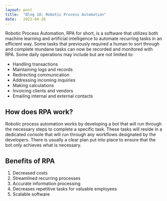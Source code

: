 ```yaml
---
layout: post
title:  "Blog 10: Robotic Process Automation"
date:   2022-04-26
---
```


Robotic Process Automation, RPA for short, is a software that utilizes both machine learning and artificial intelligence to automate recurring tasks in an efficient way. 
Some tasks that previously required a human to sort through and complete mundane tasks can now be recorded and monitored with RPA. 
Some daily operations may include but are not limited to:
- Handling transactions
- Maintaining logs and records
- Redirecting communication
- Addressing incoming inquiries
- Making calculations
- Invoicing clients and vendors
- Emailing internal and external contacts


## How does RPA work?
Robotic process automation works by developing a bot that will run through the necessary steps to complete a specific task. 
These tasks will reside in a dedicated console that will run through any workflows designated by the developers. 
There is usually a clear plan put into place to ensure that the bot only achieves what is necessary. 

## Benefits of RPA
1. Decreased costs
2. Streamlined recurring processes
3. Accurate information processing
4. Decreases repetitive tasks for valuable employees
5. Scalable software
